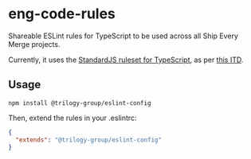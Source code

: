 # eng-code-rules
Shareable ESLint rules for TypeScript to be used across all Ship Every Merge projects.

Currently, it uses the [StandardJS ruleset for TypeScript](https://standardjs.com/#typescript), as per [this ITD](https://docs.google.com/document/d/1FQK4bWzh0YqBsCG52k1AXs-ra0wjyLBl1MGwQd7byaA/edit#heading=h.rkyqn2fv7ea1).

## Usage
```
npm install @trilogy-group/eslint-config
```

Then, extend the rules in your .eslintrc:
```json
{
  "extends": "@trilogy-group/eslint-config"
}
```
